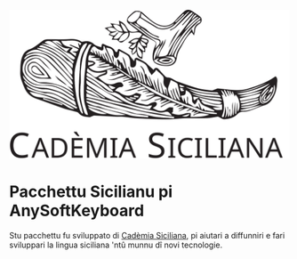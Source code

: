 ![](other/cademialogo.svg)

Pacchettu Sicilianu pi AnySoftKeyboard
======================================

Stu pacchettu fu sviluppato di [Cadèmia Siciliana](http://www.cademiasiciliana.org), pi aiutari a diffunniri e fari sviluppari la lingua siciliana 'ntû munnu dî novi tecnologie.
